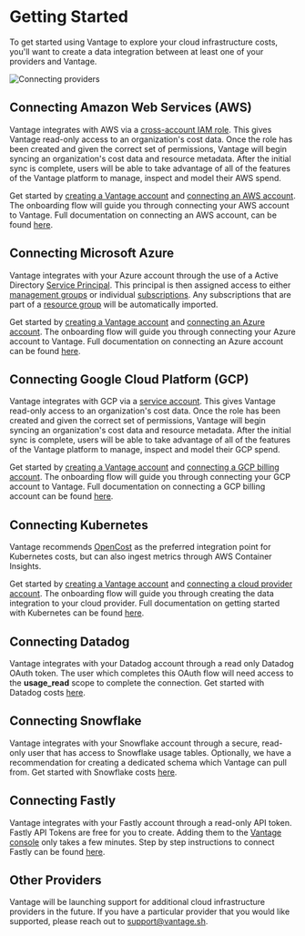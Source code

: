 # Getting Started

To get started using Vantage to explore your cloud infrastructure costs, you'll want to create a data integration between at least one of your providers and Vantage.

![Connecting providers](/img/connecting-providers.png)

## Connecting Amazon Web Services (AWS)

Vantage integrates with AWS via a [cross-account IAM role](https://docs.aws.amazon.com/IAM/latest/UserGuide/id_roles_common-scenarios_third-party.html). This gives Vantage read-only access to an organization's cost data. Once the role has been created and given the correct set of permissions, Vantage will begin syncing an organization's cost data and resource metadata. After the initial sync is complete, users will be able to take advantage of all of the features of the Vantage platform to manage, inspect and model their AWS spend.

Get started by [creating a Vantage account](https://console.vantage.sh/signup) and [connecting an AWS account](https://console.vantage.sh/setup). The onboarding flow will guide you through connecting your AWS account to Vantage. Full documentation on connecting an AWS account, can be found [here](/connecting_aws/).

## Connecting Microsoft Azure

Vantage integrates with your Azure account through the use of a Active Directory [Service Principal](https://learn.microsoft.com/en-us/azure/active-directory/fundamentals/service-accounts-principal). This principal is then assigned access to either [management groups](https://learn.microsoft.com/en-us/azure/governance/management-groups/overview) or individual [subscriptions](https://learn.microsoft.com/en-us/azure/cloud-adoption-framework/ready/landing-zone/design-area/resource-org-subscriptions). Any subscriptions that are part of a [resource group](https://learn.microsoft.com/en-us/azure/azure-resource-manager/management/manage-resource-groups-portal) will be automatically imported.

Get started by [creating a Vantage account](https://console.vantage.sh/signup) and [connecting an Azure account](https://console.vantage.sh/setup). The onboarding flow will guide you through connecting your Azure account to Vantage. Full documentation on connecting an Azure account can be found [here](/connecting_azure/).

## Connecting Google Cloud Platform (GCP)

Vantage integrates with GCP via a [service account](https://cloud.google.com/iam/docs/service-accounts). This gives Vantage read-only access to an organization's cost data. Once the role has been created and given the correct set of permissions, Vantage will begin syncing an organization's cost data and resource metadata. After the initial sync is complete, users will be able to take advantage of all of the features of the Vantage platform to manage, inspect and model their GCP spend.

Get started by [creating a Vantage account](https://console.vantage.sh/signup) and [connecting a GCP billing account](https://console.vantage.sh/setup). The onboarding flow will guide you through connecting your GCP account to Vantage. Full documentation on connecting a GCP billing account can be found [here](/connecting_gcp/).

## Connecting Kubernetes

Vantage recommends [OpenCost](/opencost) as the preferred integration point for Kubernetes costs, but can also ingest metrics through AWS Container Insights.

Get started by [creating a Vantage account](https://console.vantage.sh/signup) and [connecting a cloud provider account](https://console.vantage.sh/setup). The onboarding flow will guide you through creating the data integration to your cloud provider. Full documentation on getting started with Kubernetes can be found [here](/connecting_kubernetes/).

## Connecting Datadog

Vantage integrates with your Datadog account through a read only Datadog OAuth token. The user which completes this OAuth flow will need access to the **usage_read** scope to complete the connection. Get started with Datadog costs [here](/connecting_datadog).

## Connecting Snowflake

Vantage integrates with your Snowflake account through a secure, read-only user that has access to Snowflake usage tables. Optionally, we have a recommendation for creating a dedicated schema which Vantage can pull from. Get started with Snowflake costs [here](/connecting_snowflake).

## Connecting Fastly

Vantage integrates with your Fastly account through a read-only API token. Fastly API Tokens are free for you to create. Adding them to the [Vantage console](https://console.vantage.sh/signup) only takes a few minutes. Step by step instructions to connect Fastly can be found [here](/connecting_fastly).

## Other Providers

Vantage will be launching support for additional cloud infrastructure providers in the future. If you have a particular provider that you would like supported, please reach out to [support@vantage.sh](mailto:support@vantage.sh).
